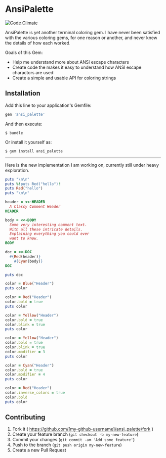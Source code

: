 # AnsiPalette

[![Code Climate](https://codeclimate.com/github/presidentJFK/ansi_palette/badges/gpa.svg)](https://codeclimate.com/github/presidentJFK/ansi_palette)

AnsiPalette is yet another terminal coloring gem.
I have never been satisfied with the various coloring gems,
for one reason or another, and never knew the details of how each worked.

Goals of this Gem:
  * Help me understand more about ANSI escape characters
  * Create code the makes it easy to understand how ANSI escape charactors are used
  * Create a simple and usable API for coloring strings

## Installation

Add this line to your application's Gemfile:

```ruby
gem 'ansi_palette'
```

And then execute:

    $ bundle

Or install it yourself as:

    $ gem install ansi_palette

---

Here is the new implementation I am working on, currently
still under heavy exploration.

```ruby
puts "\n\n"
puts %!puts Red("hello")!
puts Red("hello")
puts "\n\n"

header = <<-HEADER
  A Classy Comment Header
HEADER

body = <<-BODY
  Some very interesting comment text.
  With all these intricate details.
  Explaining everything you could ever
  want to know.
BODY

doc = <<-DOC
  #{Red(header)}
    #{Cyan(body)}
DOC

puts doc

color = Blue("Header")
puts color

color = Red("Header")
color.bold = true
puts color

color = Yellow("Header")
color.bold = true
color.blink = true
puts color

color = Yellow("Header")
color.bold = true
color.blink = true
color.modifier = 3
puts color

color = Cyan("Header")
color.bold = true
color.modifier = 4
puts color

color = Red("Header")
color.inverse_colors = true
color.bold
puts color
```

## Contributing

1. Fork it ( https://github.com/[my-github-username]/ansi_palette/fork )
2. Create your feature branch (`git checkout -b my-new-feature`)
3. Commit your changes (`git commit -am 'Add some feature'`)
4. Push to the branch (`git push origin my-new-feature`)
5. Create a new Pull Request
